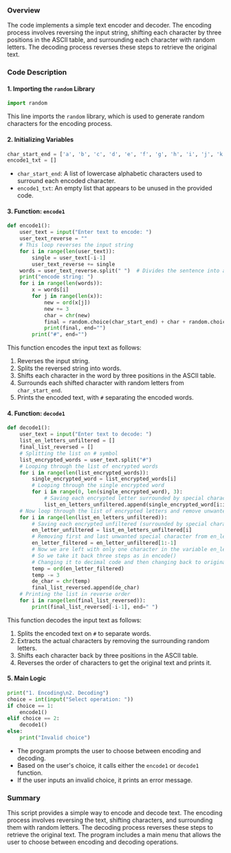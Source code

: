 ### Overview
The code implements a simple text encoder and decoder. The encoding process involves reversing the input string, shifting each character by three positions in the ASCII table, and surrounding each character with random letters. The decoding process reverses these steps to retrieve the original text.

### Code Description

#### 1. Importing the `random` Library
```python
import random
```
This line imports the `random` library, which is used to generate random characters for the encoding process.

#### 2. Initializing Variables
```python
char_start_end = ['a', 'b', 'c', 'd', 'e', 'f', 'g', 'h', 'i', 'j', 'k', 'l', 'm', 'n', 'o', 'p', 'q', 'r', 's', 't', 'u', 'v', 'w', 'x', 'y', 'z']
encode1_txt = []
```
- `char_start_end`: A list of lowercase alphabetic characters used to surround each encoded character.
- `encode1_txt`: An empty list that appears to be unused in the provided code.

#### 3. Function: `encode1`
```python
def encode1():
    user_text = input("Enter text to encode: ")
    user_text_reverse = ""
    # This loop reverses the input string
    for i in range(len(user_text)):
        single = user_text[-i-1]
        user_text_reverse += single
    words = user_text_reverse.split(" ")  # Divides the sentence into a list of words on each space
    print("encode string: ")
    for i in range(len(words)):
        x = words[i]
        for j in range(len(x)):
            new = ord(x[j])
            new += 3
            char = chr(new)
            final = random.choice(char_start_end) + char + random.choice(char_start_end)
            print(final, end="")
        print("#", end="")
```
This function encodes the input text as follows:
1. Reverses the input string.
2. Splits the reversed string into words.
3. Shifts each character in the word by three positions in the ASCII table.
4. Surrounds each shifted character with random letters from `char_start_end`.
5. Prints the encoded text, with `#` separating the encoded words.

#### 4. Function: `decode1`
```python
def decode1():
    user_text = input("Enter text to decode: ")
    list_en_letters_unfiltered = []
    final_list_reversed = []
    # Splitting the list on # symbol
    list_encrypted_words = user_text.split("#")
    # Looping through the list of encrypted words
    for i in range(len(list_encrypted_words)):
        single_encrypted_word = list_encrypted_words[i]
        # Looping through the single encrypted word
        for i in range(0, len(single_encrypted_word), 3):
            # Saving each encrypted letter surrounded by special characters in list of encrypted letters
            list_en_letters_unfiltered.append(single_encrypted_word[i:i+3])
    # Now loop through the list of encrypted letters and remove unwanted special characters from it.
    for i in range(len(list_en_letters_unfiltered)):
        # Saving each encrypted unfiltered (surrounded by special characters) letter in en_letter_unfiltered variable.
        en_letter_unfiltered = list_en_letters_unfiltered[i]
        # Removing first and last unwanted special character from en_letter_unfiltered and saving it in the variable en_letter_filtered
        en_letter_filtered = en_letter_unfiltered[1:-1]
        # Now we are left with only one character in the variable en_letter_filtered
        # So we take it back three steps as in encode()
        # Changing it to decimal code and then changing back to original one
        temp = ord(en_letter_filtered)
        temp -= 3
        de_char = chr(temp)
        final_list_reversed.append(de_char)
    # Printing the list in reverse order
    for i in range(len(final_list_reversed)):
        print(final_list_reversed[-i-1], end=" ")
```
This function decodes the input text as follows:
1. Splits the encoded text on `#` to separate words.
2. Extracts the actual characters by removing the surrounding random letters.
3. Shifts each character back by three positions in the ASCII table.
4. Reverses the order of characters to get the original text and prints it.

#### 5. Main Logic
```python
print("1. Encoding\n2. Decoding")
choice = int(input("Select operation: "))
if choice == 1:
    encode1()
elif choice == 2:
    decode1()
else:
    print("Invalid choice")
```
- The program prompts the user to choose between encoding and decoding.
- Based on the user's choice, it calls either the `encode1` or `decode1` function.
- If the user inputs an invalid choice, it prints an error message.

### Summary
This script provides a simple way to encode and decode text. The encoding process involves reversing the text, shifting characters, and surrounding them with random letters. The decoding process reverses these steps to retrieve the original text. The program includes a main menu that allows the user to choose between encoding and decoding operations.
